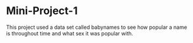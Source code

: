 # Mini-Project-1
This project used a data set called babynames to see how popular a name is throughout time and what sex it was popular with.
